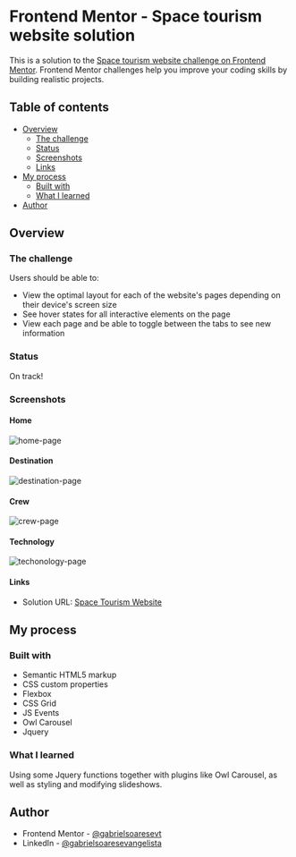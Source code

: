 # Frontend Mentor - Space tourism website solution

This is a solution to the [Space tourism website challenge on Frontend Mentor](https://www.frontendmentor.io/challenges/space-tourism-multipage-website-gRWj1URZ3). Frontend Mentor challenges help you improve your coding skills by building realistic projects. 

## Table of contents

- [Overview](#overview)
  - [The challenge](#the-challenge)
  - [Status](#status)
  - [Screenshots](#screenshots)
  - [Links](#links)
- [My process](#my-process)
  - [Built with](#built-with)
  - [What I learned](#what-i-learned)
- [Author](#author)

## Overview

### The challenge

Users should be able to:

- View the optimal layout for each of the website's pages depending on their device's screen size
- See hover states for all interactive elements on the page
- View each page and be able to toggle between the tabs to see new information

### Status

On track!

### Screenshots

#### Home
![home-page](https://user-images.githubusercontent.com/64991217/216036894-c340509b-762d-4b13-a893-3b9057eb3cfe.png)

#### Destination
![destination-page](https://user-images.githubusercontent.com/64991217/216032730-9f41e4c4-f158-47eb-bb75-bd1b32f34255.png)

#### Crew
![crew-page](https://user-images.githubusercontent.com/64991217/216032721-7dd488fa-6017-47f2-8477-df540e9174bd.png)

#### Technology
![techonology-page](https://user-images.githubusercontent.com/64991217/216032680-bb287c60-51b3-48d1-81fa-5334b102a1e1.png)

#### Links

- Solution URL: [Space Tourism Website](https://gabrielsoaresevt.github.io/space-tourism-website)

## My process

### Built with

- Semantic HTML5 markup
- CSS custom properties
- Flexbox
- CSS Grid
- JS Events
- Owl Carousel
- Jquery

### What I learned

Using some Jquery functions together with plugins like Owl Carousel, as well as styling and modifying slideshows.

## Author

- Frontend Mentor - [@gabrielsoaresevt](https://www.frontendmentor.io/profile/gabrielsoaresevt)
- LinkedIn - [@gabrielsoaresevangelista](https://www.linkedin.com/in/gabriel-soares-a971391b1/)
